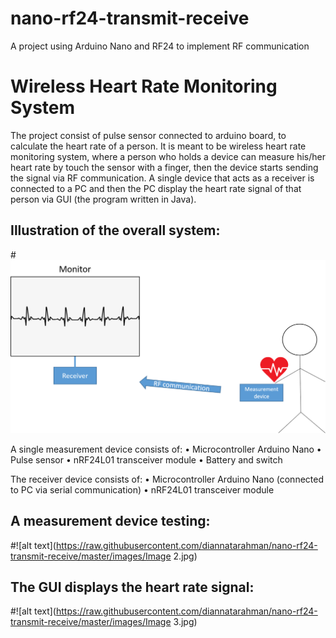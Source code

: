 # nano-rf24-transmit-receive
A project using Arduino Nano and RF24 to implement RF communication

# Wireless Heart Rate Monitoring System
The project consist of pulse sensor connected to arduino board, to calculate the heart rate of a person. It is meant to be wireless heart rate monitoring system, where a person who holds a device can measure his/her heart rate by touch the sensor with a finger, then the device starts sending the signal via RF communication. A single device that acts as a receiver is connected to a PC and then the PC display the heart rate signal of that person via GUI (the program written in Java).

## Illustration of the overall system:
#![alt text](https://raw.githubusercontent.com/diannatarahman/nano-rf24-transmit-receive/master/images/Image%201.png)

A single measurement device consists of:
•	Microcontroller Arduino Nano
•	Pulse sensor
•	nRF24L01 transceiver module
•	Battery and switch

The receiver device consists of:
•	Microcontroller Arduino Nano (connected to PC via serial communication)
•	nRF24L01 transceiver module

## A measurement device testing:
#![alt text](https://raw.githubusercontent.com/diannatarahman/nano-rf24-transmit-receive/master/images/Image 2.jpg)

## The GUI displays the heart rate signal:
#![alt text](https://raw.githubusercontent.com/diannatarahman/nano-rf24-transmit-receive/master/images/Image 3.jpg)
